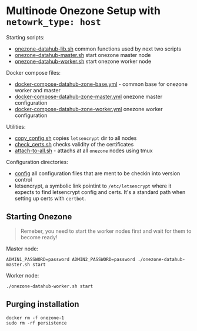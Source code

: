 # Multinode Onezone Setup with `netowrk_type: host`

Starting scripts:

- [onezone-datahub-lib.sh](onezone-datahub-lib.sh) common functions used by next two scripts
- [onezone-datahub-master.sh](onezone-datahub-master.sh) start onezone master node
- [onezone-datahub-worker.sh](onezone-datahub-worker.sh) start onezone worker node

Docker compose files:
- [docker-compose-datahub-zone-base.yml](docker-compose-datahub-zone-base.yml) - common base for onezone worker and master
- [docker-compose-datahub-zone-master.yml](docker-compose-datahub-zone-master.yml) onezone master configuration
- [docker-compose-datahub-zone-worker.yml](docker-compose-datahub-zone-worker.yml) onezone worker configuration

Utilities:

- [copy_config.sh](copy_config.sh) copies `letsencrypt` dir to all nodes
- [check_certs.sh](check_certs.sh) checks validity of the certificates
- [attach-to-all.sh](attach-to-all.sh) - attachs at all `onezone` nodes using tmux

Configuration directories:

- [config](config) all configuration files that are ment to be checkin into version control
- letsencrypt, a symbolic link pointint to `/etc/letsencrypt` where it expects to find letsencrypt config and certs. It's a standard path when setting up certs with `certbot`.

## Starting Onezone

> Remeber, you need to start the worker nodes first and wait for them to become ready!

Master node:

~~~
ADMIN1_PASSWORD=password ADMIN2_PASSWORD=password ./onezone-datahub-master.sh start
~~~

Worker node:
~~~
./onezone-datahub-worker.sh start
~~~

## Purging installation

~~~
docker rm -f onezone-1
sudo rm -rf persistence
~~~